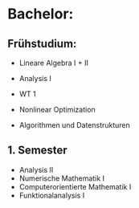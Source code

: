 # Bachelor:
## Frühstudium:
- Lineare Algebra I + II
- Analysis I
- WT 1
- Nonlinear Optimization

- Algorithmen und Datenstrukturen

## 1. Semester
- Analysis II
- Numerische Mathematik I
- Computerorientierte Mathematik I
- Funktionalanalysis I